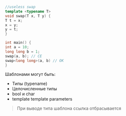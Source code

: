 ```c++
//useless swap
template <typename T>
void swap(T x, T y) {
T t = x;
x = y;
y = t;
}

int main() {
int a = 10;
long long b = 1;
swap(a, b); // CE
swap<long long>(a, b) // OK
}
```

Шаблонами могут быть: 
- Типы (typename)
- Целочисленные типы
- bool и char
- template template parameters

> При выводе типа шаблона ссылка отбрасывается


